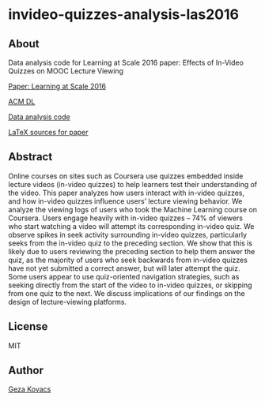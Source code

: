 # invideo-quizzes-analysis-las2016

## About

Data analysis code for Learning at Scale 2016 paper: Effects of In-Video Quizzes on MOOC Lecture Viewing

[Paper: Learning at Scale 2016](https://hci.stanford.edu/publications/2016/invideo/invideo-las2016.pdf)

[ACM DL](https://dl.acm.org/citation.cfm?id=2876041)

[Data analysis code](https://github.com/gkovacs/invideo-quizzes-analysis-las2016)

[LaTeX sources for paper](https://github.com/gkovacs/invideo-quizzes-paper-las2016)

## Abstract

Online courses on sites such as Coursera use quizzes embedded inside lecture videos (in-video quizzes) to help learners test their understanding of the video. This paper analyzes how users interact with in-video quizzes, and how in-video quizzes influence users’ lecture viewing behavior. We analyze the viewing logs of users who took the Machine Learning course on Coursera. Users engage heavily with in-video quizzes – 74% of viewers who start watching a video will attempt its corresponding in-video quiz. We observe spikes in seek activity surrounding in-video quizzes, particularly seeks from the in-video quiz to the preceding section. We show that this is likely due to users reviewing the preceding section to help them answer the quiz, as the majority of users who seek backwards from in-video quizzes have not yet submitted a correct answer, but will later attempt the quiz. Some users appear to use quiz-oriented navigation strategies, such as seeking directly from the start of the video to in-video quizzes, or skipping from one quiz to the next. We discuss implications of our findings on the design of lecture-viewing platforms.

## License

MIT

## Author

[Geza Kovacs](https://www.gkovacs.com)
